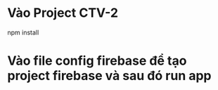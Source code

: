 # Vào Project CTV-2
  npm install
# Vào file config firebase để tạo project firebase và sau đó run app
